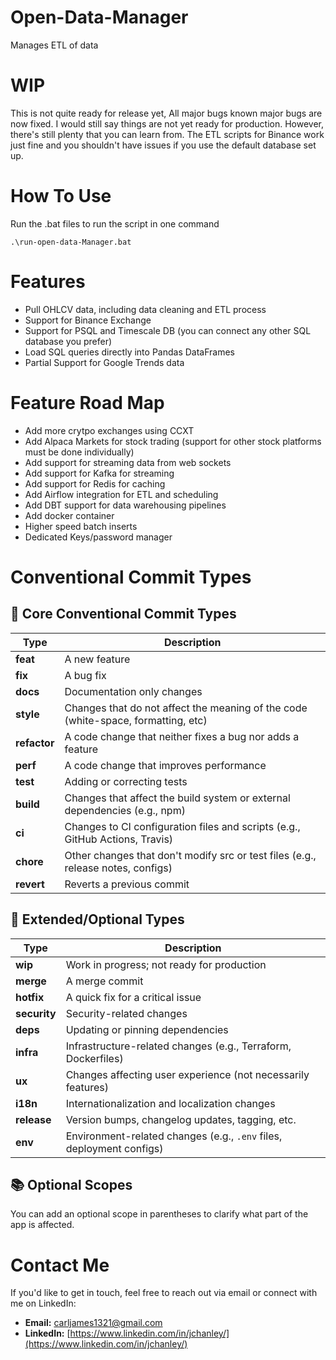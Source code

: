 # Open-Data-Manager
Manages ETL of data 

# WIP
This is not quite ready for release yet, All major bugs known major bugs are now fixed. I would still say things are not yet ready for production. 
However, there's still plenty that you can learn from. The ETL scripts for Binance work just fine and you shouldn't have issues if you use the default database set up. 


# How To Use
Run the .bat files to run the script in one command
```
.\run-open-data-Manager.bat
```


# Features
* Pull OHLCV data, including data cleaning and ETL process
* Support for Binance Exchange
* Support for PSQL and Timescale DB (you can connect any other SQL database you prefer)
* Load SQL queries directly into Pandas DataFrames 
* Partial Support for Google Trends data 


# Feature Road Map
* Add more crytpo exchanges using CCXT
* Add Alpaca Markets for stock trading (support for other stock platforms must be done individually)
* Add support for streaming data from web sockets
* Add support for Kafka for streaming
* Add support for Redis for caching
* Add Airflow integration for ETL and scheduling
* Add DBT support for data warehousing pipelines
* Add docker container
* Higher speed batch inserts 
* Dedicated Keys/password manager 


# Conventional Commit Types

## 🔧 Core Conventional Commit Types

| Type         | Description                                                                       |
|--------------|-----------------------------------------------------------------------------------|
| **feat**     | A new feature                                                                     |
| **fix**      | A bug fix                                                                         |
| **docs**     | Documentation only changes                                                        |
| **style**    | Changes that do not affect the meaning of the code (white-space, formatting, etc) |
| **refactor** | A code change that neither fixes a bug nor adds a feature                         |
| **perf**     | A code change that improves performance                                           |
| **test**     | Adding or correcting tests                                                        |
| **build**    | Changes that affect the build system or external dependencies (e.g., npm)         |
| **ci**       | Changes to CI configuration files and scripts (e.g., GitHub Actions, Travis)      |
| **chore**    | Other changes that don't modify src or test files (e.g., release notes, configs)  |
| **revert**   | Reverts a previous commit                                                         |

## 🧪 Extended/Optional Types

| Type         | Description                                                         |
|--------------|---------------------------------------------------------------------|
| **wip**      | Work in progress; not ready for production                          |
| **merge**    | A merge commit                                                      |
| **hotfix**   | A quick fix for a critical issue                                    |
| **security** | Security-related changes                                            |
| **deps**     | Updating or pinning dependencies                                    |
| **infra**    | Infrastructure-related changes (e.g., Terraform, Dockerfiles)       |
| **ux**       | Changes affecting user experience (not necessarily features)        |
| **i18n**     | Internationalization and localization changes                       |
| **release**  | Version bumps, changelog updates, tagging, etc.                     |
| **env**      | Environment-related changes (e.g., `.env` files, deployment configs)|

## 📚 Optional Scopes

You can add an optional scope in parentheses to clarify what part of the app is affected.

# Contact Me

If you'd like to get in touch, feel free to reach out via email or connect with me on LinkedIn:

- **Email:** [carljames1321@gmail.com](mailto:carljames1321@gmail.com)
- **LinkedIn:** [https://www.linkedin.com/in/jchanley/](https://www.linkedin.com/in/jchanley/)